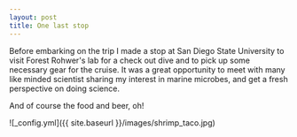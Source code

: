 ```yaml
---
layout: post
title: One last stop 
---
```



Before embarking on the trip I made a stop at San Diego State University to visit Forest Rohwer's lab for a check out dive and to pick up some necessary gear for the cruise.
It was a great opportunity to meet with many like minded scientist sharing my interest in marine microbes, and get a fresh perspective on doing science.

And of course the food and beer, oh!

![_config.yml]({{ site.baseurl }}/images/shrimp_taco.jpg)
